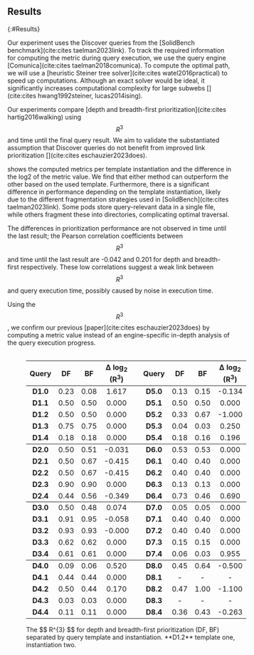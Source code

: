 ## Results
{:#Results}

Our experiment uses the Discover queries from the [SolidBench benchmark](cite:cites taelman2023link).
To track the required information for computing the metric during query execution, we use the query engine [Comunica](cite:cites taelman2018comunica).
To compute the optimal path, we will use a [heuristic Steiner tree solver](cite:cites watel2016practical) to speed up computations. 
Although an exact solver would be ideal, it significantly increases computational complexity for large subwebs [](cite:cites hwang1992steiner, lucas2014ising).

Our experiments compare [depth and breadth-first prioritization](cite:cites hartig2016walking) using $$ R^{3} $$ and time until the final query result.
We aim to validate the substantiated assumption that Discover queries do not benefit from improved link prioritization [](cite:cites eschauzier2023does).

[](#metric-results) shows the computed metrics per template instantiation and the difference in the log2 of the metric value. 
We find that either method can outperform the other based on the used template.
Furthermore, there is a significant difference in performance depending on the template instantiation, likely due to the different fragmentation strategies used in [SolidBench](cite:cites taelman2023link).
Some pods store query-relevant data in a single file, while others fragment these into directories, complicating optimal traversal.

The differences in prioritization performance are not observed in time until the last result; the Pearson correlation coefficients between $$ R^{3} $$ and time until the last result are -0.042 and 0.201 for depth and breadth-first respectively. 
These low correlations suggest a weak link between $$ R^{3} $$ and query execution time, possibly caused by noise in execution time.

Using the $$ R^{3} $$, we confirm our previous [paper](cite:cites eschauzier2023does) by computing a metric value instead of an engine-specific in-depth analysis of the query execution progress.

<style>
table thead {
  border-bottom: 1px solid;
}

th,
td {
text-align:center;
}
tbody, th {
text-align:center; 
}

@media print {
    @page {
      margin: 2.5cm;   
    }
    div.row > div {
      display: inline-block;  
      border: solid 1px #ccc;
      margin: 0.2cm;
    }
    div.row {
      display: block;
    }
    tbody, th {
        text-align:center; 
    }

}


.table {
    display: table;
    border-spacing: 2px;
}
.row {
    display: table-row;
}
.row > div {
    display: table-cell;
    border: solid 1px #ccc;
    padding: 2px;
}
caption {
    caption-side: bottom;
}
</style>

<figure id="metric-results" class="table" markdown="1">

<table>
  <thead>
    <tr style="text-align: right;">
      <th>Query</th>
      <th>DF</th>
      <th>BF</th>
      <th>&Delta; log<sub>2</sub> (R<sup>3</sup>)</th>
    <th></th>
      <th>Query</th>
      <th>DF</th>
      <th>BF</th>
      <th>&Delta; log<sub>2</sub> (R<sup>3</sup>)</th>
    </tr>
  </thead>
  <tbody>
    <tr>
      <td> <b>D1.0</b> </td>
      <td>0.23</td>
      <td>0.08</td>
      <td>1.617</td>
      <td></td>
      <td> <b>D5.0</b> </td>
      <td>0.13</td>
      <td>0.15</td>
      <td>-0.134</td>
    </tr>
    <tr>
      <td> <b>D1.1</b> </td>
      <td>0.50</td>
      <td>0.50</td>
      <td>0.000</td>
      <td> </td>
      <td> <b>D5.1</b> </td>
      <td>0.50</td>
      <td>0.50</td>
      <td>0.000</td>
    </tr>
    <tr>
      <td> <b>D1.2</b> </td>
      <td>0.50</td>
      <td>0.50</td>
      <td>0.000</td>
      <td> </td>
      <td> <b>D5.2</b> </td>
      <td>0.33</td>
      <td>0.67</td>
      <td>-1.000</td>
    </tr>
    <tr>
      <td > <b>D1.3</b> </td>
      <td>0.75</td>
      <td>0.75</td>
      <td>0.000</td>
      <td> </td>
      <td> <b>D5.3</b> </td>
      <td>0.04</td>
      <td>0.03</td>
      <td>0.250</td>
    </tr>
    <tr>
      <td > <b>D1.4</b> </td>
      <td>0.18</td>
      <td>0.18</td>
      <td>0.000</td>
      <td> </td>
      <td> <b>D5.4</b> </td>
      <td>0.18</td>
      <td>0.16</td>
      <td>0.196</td>
    </tr>
    <tr style="border-top: 1px solid !important">
      <td > <b>D2.0</b> </td>
      <td>0.50</td>
      <td>0.51</td>
      <td>-0.031</td>
      <td> </td>
      <td> <b>D6.0</b> </td>
      <td>0.53</td>
      <td>0.53</td>
      <td>0.000</td>
    </tr>
    <tr>
      <td > <b>D2.1</b> </td>
      <td>0.50</td>
      <td>0.67</td>
      <td>-0.415</td>
      <td> </td>
      <td> <b>D6.1</b> </td>
      <td>0.40</td>
      <td>0.40</td>
      <td>0.000</td>
    </tr>
    <tr>
      <td > <b>D2.2</b> </td>
      <td>0.50</td>
      <td>0.67</td>
      <td>-0.415</td>
      <td> </td>
      <td> <b>D6.2</b> </td>
      <td>0.40</td>
      <td>0.40</td>
      <td>0.000</td>
    </tr>
    <tr>
      <td > <b>D2.3</b> </td>
      <td>0.90</td>
      <td>0.90</td>
      <td>0.000</td>
      <td> </td>
      <td> <b>D6.3</b> </td>
      <td>0.13</td>
      <td>0.13</td>
      <td>0.000</td>
    </tr>
    <tr>
      <td > <b>D2.4</b> </td>
      <td>0.44</td>
      <td>0.56</td>
      <td>-0.349</td>
      <td> </td>
      <td> <b>D6.4</b> </td>
      <td>0.73</td>
      <td>0.46</td>
      <td>0.690</td>
    </tr>
        <tr>
    </tr>
    <tr style="border-top: 1px solid">
      <td > <b>D3.0</b> </td>
      <td>0.50</td>
      <td>0.48</td>
      <td>0.074</td>
      <td> </td>
      <td> <b>D7.0</b> </td>
      <td>0.05</td>
      <td>0.05</td>
      <td>0.000</td>
    </tr>
    <tr>
      <td > <b>D3.1</b> </td>
      <td>0.91</td>
      <td>0.95</td>
      <td>-0.058</td>
      <td> </td>
      <td> <b>D7.1</b> </td>
      <td>0.40</td>
      <td>0.40</td>
      <td>0.000</td>
    </tr>
    <tr>
      <td > <b>D3.2</b> </td>
      <td>0.93</td>
      <td>0.93</td>
      <td>-0.000</td>
      <td> </td>
      <td> <b>D7.2</b> </td>
      <td>0.40</td>
      <td>0.40</td>
      <td>0.000</td>
    </tr>
    <tr>
      <td > <b>D3.3</b> </td>
      <td>0.62</td>
      <td>0.62</td>
      <td>0.000</td>
      <td> </td>
      <td> <b>D7.3</b> </td>
      <td>0.15</td>
      <td>0.15</td>
      <td>0.000</td>
    </tr>
    <tr>
      <td > <b>D3.4</b> </td>
      <td>0.61</td>
      <td>0.61</td>
      <td>0.000</td>
      <td> </td>
      <td> <b>D7.4</b> </td>
      <td>0.06</td>
      <td>0.03</td>
      <td>0.955</td>
    </tr>
    <tr style="border-top: 1px solid">
      <td > <b>D4.0</b> </td>
      <td>0.09</td>
      <td>0.06</td>
      <td>0.520</td>
      <td> </td>
      <td> <b>D8.0</b> </td>
      <td>0.45</td>
      <td>0.64</td>
      <td>-0.500</td>
    </tr>
    <tr>
      <td > <b>D4.1</b> </td>
      <td>0.44</td>
      <td>0.44</td>
      <td>0.000</td>
      <td> </td>
      <td> <b>D8.1</b> </td>
      <td>-</td>
      <td>-</td>
      <td>-</td>
    </tr>
    <tr>
      <td > <b>D4.2</b> </td>
      <td>0.50</td>
      <td>0.44</td>
      <td>0.170</td>
      <td> </td>
      <td> <b>D8.2</b> </td>
      <td>0.47</td>
      <td>1.00</td>
      <td>-1.100</td>
    </tr>
    <tr>
      <td > <b>D4.3</b> </td>
      <td>0.03</td>
      <td>0.03</td>
      <td>0.000</td>
      <td> </td>
      <td> <b>D8.3</b> </td>
      <td>-</td>
      <td>-</td>
      <td>-</td>
    </tr>
    <tr>
      <td > <b>D4.4</b> </td>
      <td>0.11</td>
      <td>0.11</td>
      <td>0.000</td>
      <td> </td>
      <td> <b>D8.4</b> </td>
      <td>0.36</td>
      <td>0.43</td>
      <td>-0.263</td>
    </tr>
  </tbody>
</table>

<figcaption markdown="block">
The $$ R^{3} $$ for depth and breadth-first prioritization (DF, BF) separated by query template and instantiation. **D1.2** template one, instantiation two.
</figcaption>

</figure>

